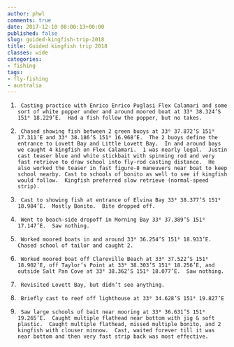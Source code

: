 ```yaml
---
author: phwl
comments: true
date: 2017-12-10 08:00:13+00:00
published: false
slug: guided-kingfish-trip-2018
title: Guided kingfish trip 2018
classes: wide
categories:
- fishing
tags:
- fly-fishing
- australia
---
```


1)      Casting practice with Enrico Enrico Puglasi Flex Calamari and some sort of white popper under and around moored boat at 33⁰ 38.324’S 151⁰ 18.229’E.  Had a fish follow the popper, but no takes.
2)      Chased showing fish between 2 green buoys at 33⁰ 37.872’S 151⁰ 17.311’E and 33⁰ 38.186’S 151⁰ 16.968’E.  The 2 buoys define the entrance to Lovett Bay and Little Lovett Bay.  In and around bays we caught 4 kingfish on Flex Calamari.  1 was nearly legal.  Justin cast teaser blue and white stickbait with spinning rod and very fast retrieve to draw school into fly-rod casting distance.  He also worked the teaser in fast figure-8 maneuvers near boat to keep school nearby. Cast to schools of bonito as well to see if kingfish would follow.  Kingfish preferred slow retrieve (normal-speed strip).
3)      Cast to showing fish at entrance of Elvina Bay 33⁰ 38.377’S 151⁰ 18.984’E.  Mostly Bonito.  Bite dropped off.
4)      Went to beach-side dropoff in Morning Bay 33⁰ 37.389’S 151⁰ 17.147’E.  Saw nothing.
5)      Worked moored boats in and around 33⁰ 36.254’S 151⁰ 18.933’E.  Chased school of tailor and caught 2.
6)      Worked moored boat off Clareville Beach at 33⁰ 37.522’S 151⁰ 18.902’E, off Taylor’s Point at 33⁰ 38.303’S 151⁰ 18.256’E, and outside Salt Pan Cove at 33⁰ 38.362’S 151⁰ 18.077’E.  Saw nothing.
7)      Revisited Lovett Bay, but didn’t see anything.
8)      Briefly cast to reef off lighthouse at 33⁰ 34.628’S 151⁰ 19.827’E
9)      Saw large schools of bait near mooring at 33⁰ 36.631’S 151⁰ 19.265’E.  Caught multiple flathead near bottom with jig & soft plastic.  Caught multiple flathead, missed multiple bonito, and 2 kingfish with clouser minnow.  Cast, waited forever till it was near bottom and then very fast strip back was most effective.
